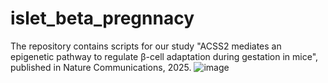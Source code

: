 # islet_beta_pregnnacy
The repository contains scripts for our study "ACSS2 mediates an epigenetic pathway to regulate β-cell adaptation during gestation in mice", published in Nature Communications, 2025.
![image](https://github.com/ShuangHe33/islet_beta_pregnnacy/blob/main/graph_abstract.png)

